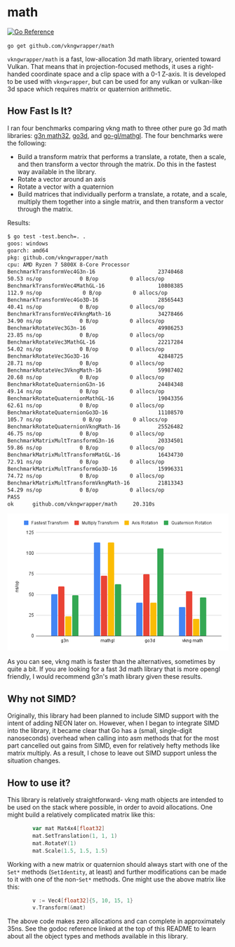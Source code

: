 # math

[![Go Reference](https://pkg.go.dev/badge/github.com/vkngwrapper/math.svg)](https://pkg.go.dev/github.com/vkngwrapper/math)

`go get github.com/vkngwrapper/math`

`vkngwrapper/math` is a fast, low-allocation 3d math library, oriented toward Vulkan. That means that in 
 projection-focused methods, it uses a right-handed coordinate space and a clip space with a 0-1 Z-axis. It
 is developed to be used with `vkngwrapper`, but can be used for any vulkan or vulkan-like 3d space which
 requires matrix or quaternion arithmetic.

## How Fast Is It?

I ran four benchmarks comparing vkng math to three other pure go 3d math libraries: 
 [g3n math32](https://github.com/g3n/engine/tree/master/math32), 
 [go3d](https://github.com/ungerik/go3d), and [go-gl/mathgl](https://github.com/go-gl/mathgl).
 The four benchmarks were the following:

* Build a transform matrix that performs a translate, a rotate, then a scale, and then transform a 
  vector through the matrix. Do this in the fastest way available in the library.
* Rotate a vector around an axis
* Rotate a vector with a quaternion
* Build matrices that individually perform a translate, a rotate, and a scale, multiply them together
  into a single matrix, and then transform a vector through the matrix.

Results:

```shell
$ go test -test.bench=. .
goos: windows
goarch: amd64
pkg: github.com/vkngwrapper/math
cpu: AMD Ryzen 7 5800X 8-Core Processor
BenchmarkTransformVec4G3n-16                    23740468                50.53 ns/op            0 B/op          0 allocs/op
BenchmarkTransformVec4MathGL-16                 10808385               112.9 ns/op             0 B/op          0 allocs/op
BenchmarkTransformVec4Go3D-16                   28565443                40.41 ns/op            0 B/op          0 allocs/op
BenchmarkTransformVec4VkngMath-16               34278466                34.90 ns/op            0 B/op          0 allocs/op
BenchmarkRotateVec3G3n-16                       49986253                23.85 ns/op            0 B/op          0 allocs/op
BenchmarkRotateVec3MathGL-16                    22217284                54.02 ns/op            0 B/op          0 allocs/op
BenchmarkRotateVec3Go3D-16                      42848725                28.71 ns/op            0 B/op          0 allocs/op
BenchmarkRotateVec3VkngMath-16                  59987402                20.68 ns/op            0 B/op          0 allocs/op
BenchmarkRotateQuaternionG3n-16                 24484348                49.14 ns/op            0 B/op          0 allocs/op
BenchmarkRotateQuaternionMathGL-16              19043356                62.61 ns/op            0 B/op          0 allocs/op
BenchmarkRotateQuaternionGo3D-16                11108570               105.7 ns/op             0 B/op          0 allocs/op
BenchmarkRotateQuaternionVkngMath-16            25526482                46.75 ns/op            0 B/op          0 allocs/op
BenchmarkMatrixMultTransformG3n-16              20334501                59.86 ns/op            0 B/op          0 allocs/op
BenchmarkMatrixMultTransformMatGL-16            16434730                72.91 ns/op            0 B/op          0 allocs/op
BenchmarkMatrixMultTransformGo3D-16             15996331                74.72 ns/op            0 B/op          0 allocs/op
BenchmarkMatrixMultTransformVkngMath-16         21813343                54.29 ns/op            0 B/op          0 allocs/op
PASS
ok      github.com/vkngwrapper/math     20.310s
```

![the results in graph form](https://github.com/vkngwrapper/math/blob/main/readme/chart.png?raw=true)

As you can see, vkng math is faster than the alternatives, sometimes by quite a bit. If you are looking for a
 fast 3d math library that is more opengl friendly, I would recommend g3n's math library given these results.

## Why not SIMD?

Originally, this library had been planned to include SIMD support with the intent of adding NEON later on.
 However, when I began to integrate SIMD into the library, it became clear that Go has a (small, single-digit
 nanoseconds) overhead when calling into asm methods that for the most part cancelled out gains from SIMD,
 even for relatively hefty methods like matrix multiply. As a result, I chose to leave out SIMD support
 unless the situation changes.

## How to use it?

This library is relatively straightforward- vkng math objects are intended to be used on the stack where
 possible, in order to avoid allocations. One might build a relatively complicated matrix like this:

```go
		var mat Mat4x4[float32]
		mat.SetTranslation(1, 1, 1)
		mat.RotateY(1)
		mat.Scale(1.5, 1.5, 1.5)
```

Working with a new matrix or quaternion should always start with one of the `Set*` methods (`SetIdentity`, at least)
 and further modifications can be made to it with one of the non-`Set*` methods. One might use the above matrix 
 like this:

```go
		v := Vec4[float32]{5, 10, 15, 1}
		v.Transform(&mat)
```

The above code makes zero allocations and can complete in approximately 35ns. See the godoc reference linked
 at the top of this README to learn about all the object types and methods available in this library.
